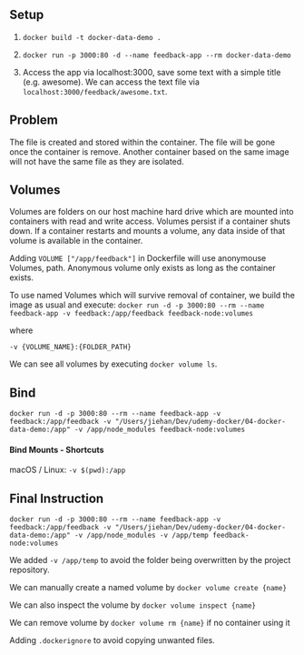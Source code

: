 ## Setup

1. `docker build -t docker-data-demo .`

2. `docker run -p 3000:80 -d --name feedback-app --rm docker-data-demo`

3. Access the app via localhost:3000, save some text with a simple title (e.g. awesome).
   We can access the text file via `localhost:3000/feedback/awesome.txt`.

## Problem

The file is created and stored within the container.
The file will be gone once the container is remove.
Another container based on the same image will not have the same file as they are isolated.

## Volumes

Volumes are folders on our host machine hard drive which are mounted into containers with read and write access.
Volumes persist if a container shuts down. If a container restarts and mounts a volume, any data inside of that volume is available in the container.

Adding `VOLUME ["/app/feedback"]` in Dockerfile will use anonymouse Volumes, path. Anonymous volume only exists as long as the container exists.

To use named Volumes which will survive removal of container, we build the image as usual and execute:
`docker run -d -p 3000:80 --rm --name feedback-app -v feedback:/app/feedback feedback-node:volumes`

where

`-v {VOLUME_NAME}:{FOLDER_PATH}`

We can see all volumes by executing `docker volume ls`.

## Bind

`docker run -d -p 3000:80 --rm --name feedback-app -v feedback:/app/feedback -v "/Users/jiehan/Dev/udemy-docker/04-docker-data-demo:/app" -v /app/node_modules feedback-node:volumes`

#### Bind Mounts - Shortcuts

macOS / Linux: `-v $(pwd):/app`

## Final Instruction

`docker run -d -p 3000:80 --rm --name feedback-app -v feedback:/app/feedback -v "/Users/jiehan/Dev/udemy-docker/04-docker-data-demo:/app" -v /app/node_modules -v /app/temp feedback-node:volumes`

We added `-v /app/temp` to avoid the folder being overwritten by the project repository.

We can manually create a named volume by `docker volume create {name}`

We can also inspect the volume by `docker volume inspect {name}`

We can remove volume by `docker volume rm {name}` if no container using it

Adding `.dockerignore` to avoid copying unwanted files.
